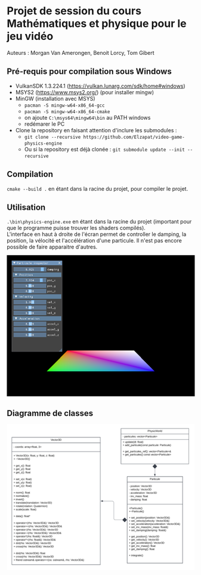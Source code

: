 # Projet de session du cours Mathématiques et physique pour le jeu vidéo

Auteurs : Morgan Van Amerongen, Benoit Lorcy, Tom Gibert

## Pré-requis pour compilation sous Windows

- VulkanSDK 1.3.224.1 (https://vulkan.lunarg.com/sdk/home#windows)
- MSYS2 (https://www.msys2.org/) (pour installer mingw)
- MinGW (installation avec MSYS)
  - `pacman -S mingw-w64-x86_64-gcc`
  - `pacman -S mingw-w64-x86_64-cmake`
  - on ajoute `C:\msys64\mingw64\bin` au PATH windows
  - redémarer le PC
- Clone la repository en faisant attention d'inclure les submodules :
  - `git clone --recursive https://github.com/Elzapat/video-game-physics-engine`
  - Ou si la repository est déjà clonée : `git submodule update --init --recursive`

## Compilation

`cmake --build .` en étant dans la racine du projet, pour compiler le projet.

## Utilisation

`.\bin\physics-engine.exe` en étant dans la racine du projet (important pour que le programme puisse trouver les shaders compilés).  
L'interface en haut à droite de l'écran permet de controller le damping, la position, la vélocité et l'accélération d'une particule. Il n'est pas encore possible de faire apparaitre d'autres.

<p align="center">
    <img src="./assets/demo.png">
</p>

## Diagramme de classes

<p align="center">
    <img src="./assets/uml.png">
</p>
